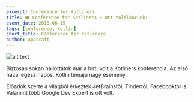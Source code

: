 ```yaml
---
excerpt: Conference for Kotliners
title: 🎟️ Conference for Kotliners - Ott találkozunk!
event_date: 2018-06-15
tags: [conference, kotlin]
short_title: Conference for Kotliners
author: appcraft
---
```


![alt text](https://appcraft.hu/assets/img/kotliners-conf-01.png)

Biztosan sokan hallottátok már a hírt, volt a Kotliners konferencia. Az első hazai egész napos, Kotlin témájú nagy esemény.

Előadók szerte a világból érkeztek JetBrainstől, Tindertől, Facebooktól is. Valamint több Google Dev Expert is ott volt.
